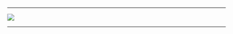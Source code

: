 <hr>
<p background-color: rgba(19, 13, 48, 0.63);>
<img src="https://assets.website-files.com/603851c96cf890a330b9e98e/6038a156cdc1861d7045d633_Asset%202120.png">
</p>
<hr>
